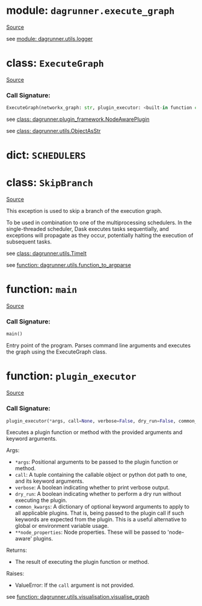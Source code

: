 # module: `dagrunner.execute_graph`

[Source](../dagrunner/execute_graph.py#L0)

see [module: dagrunner.utils.logger](dagrunner.utils.logger.md#module-dagrunnerutilslogger)

# class: `ExecuteGraph`

[Source](../dagrunner/execute_graph.py#L159)

### Call Signature:

```python
ExecuteGraph(networkx_graph: str, plugin_executor: <built-in function callable> = <function plugin_executor at 0x7f60939fad40>, scheduler: str = 'processes', num_workers: int = 1, profiler_filepath: str = None, dry_run: bool = False, verbose: bool = False, sqlite_filepath: str = None, **kwargs)
```

see [class: dagrunner.plugin_framework.NodeAwarePlugin](dagrunner.plugin_framework.md#class-nodeawareplugin)

see [class: dagrunner.utils.ObjectAsStr](dagrunner.utils.md#class-objectasstr)

# dict: `SCHEDULERS`

# class: `SkipBranch`

[Source](../dagrunner/execute_graph.py#L33)

This exception is used to skip a branch of the execution graph.

To be used in combination to one of the multiprocessing schedulers.
In the single-threaded scheduler, Dask executes tasks sequentially, and
exceptions will propagate as they occur, potentially halting the execution of
subsequent tasks.

see [class: dagrunner.utils.TimeIt](dagrunner.utils.md#class-timeit)

see [function: dagrunner.utils.function_to_argparse](dagrunner.utils.md#function-function_to_argparse)

# function: `main`

[Source](../dagrunner/execute_graph.py#L257)

### Call Signature:

```python
main()
```

Entry point of the program.
Parses command line arguments and executes the graph using the ExecuteGraph class.

# function: `plugin_executor`

[Source](../dagrunner/execute_graph.py#L46)

### Call Signature:

```python
plugin_executor(*args, call=None, verbose=False, dry_run=False, common_kwargs=None, **node_properties)
```

Executes a plugin function or method with the provided arguments and keyword arguments.

Args:
- `*args`: Positional arguments to be passed to the plugin function or method.
- `call`: A tuple containing the callable object or python dot path to one, and its keyword arguments.
- `verbose`: A boolean indicating whether to print verbose output.
- `dry_run`: A boolean indicating whether to perform a dry run without executing the plugin.
- `common_kwargs`: A dictionary of optional keyword arguments to apply to all applicable plugins.
    That is, being passed to the plugin call if such keywords are expected from the plugin.
    This is a useful alternative to global or environment variable usage.
- `**node_properties`: Node properties.  These will be passed to 'node-aware' plugins.

Returns:
- The result of executing the plugin function or method.

Raises:
- ValueError: If the `call` argument is not provided.

see [function: dagrunner.utils.visualisation.visualise_graph](dagrunner.utils.visualisation.md#function-visualise_graph)

